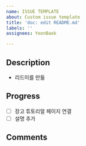 ```yaml
---
name: ISSUE TEMPLATE
about: Custom issue template
title: 'doc: edit README.md'
labels: ''
assignees: YoonBaek

---
```


## Description
- 리드미를 만듦

## Progress
-[ ] 장고 튜토리얼 페이지 연결
-[ ] 설명 추가

## Comments
